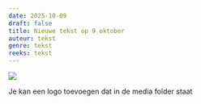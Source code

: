 ```yaml
---
date: 2025-10-09
draft: false
title: Nieuwe tekst op 9 oktober
auteur: tekst
genre: tekst
reeks: tekst
---
```

![](/images/skut-logo.png)

Je kan een logo toevoegen dat in de media folder staat